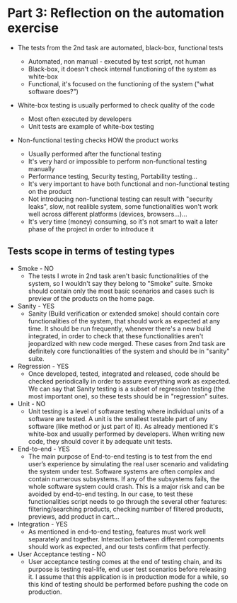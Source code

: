 # Part 3: Reflection on the automation exercise


* The tests from the 2nd task are automated, black-box, functional tests
	* Automated, non manual - executed by test script, not human
	* Black-box, it doesn't check internal functioning of the system as white-box
	* Functional, it's focused on the functioning of the system ("what software does?")

* White-box testing is usually performed to check quality of the code
	* Most often executed by developers
	* Unit tests are example of white-box testing

* Non-functional testing checks HOW the product works
	* Usually performed after the functional testing
	* It's very hard or impossible to perform non-functional testing manually
	* Performance testing, Security testing, Portability testing...
	* It's very important to have both functional and non-functional testing on the product
	* Not introducing non-functional testing can result with "security leaks", slow, not realible system, some functionalities won't work well across different platforms (devices, browsers...)...
	* It's very time (money) consuming, so it's not smart to wait a later phase of the project in order to introduce it

## Tests scope in terms of testing types

* Smoke - NO
	* The tests I wrote in 2nd task aren't basic functionalities of the system, so I wouldn't say they belong to "Smoke" suite. Smoke should contain only the most basic scenarios and cases such is preview of the products on the home page.
* Sanity - YES
	* Sanity (Build verification or extended smoke) should contain core functionalities of the system, that should work as expected at any time. It should be run frequently, whenever there's a new build integrated, in order to check that these functionalities aren't jeopardized with new code merged. These cases from 2nd task are definitely core functionalities of the system and should be in "sanity" suite.
* Regression - YES
	* Once developed, tested, integrated and released, code should be checked periodically in order to assure everything work as expected. We can say that Sanity testing is a subset of regression testing (the most important one), so these tests should be in "regression" suites. 
* Unit - NO
	* Unit testing is a level of software testing where individual units of a software are tested. A unit is the smallest testable part of any software (like method or just part of it). As already mentioned it's white-box and usually performed by developers. When writing new code, they should cover it by adequate unit tests.
* End-to-end - YES
	* The main purpose of End-to-end testing is to test from the end user’s experience by simulating the real user scenario and validating the system under test. Software systems are often complex and contain numerous subsystems. If any of the subsystems fails, the whole software system could crash. This is a major risk and can be avoided by end-to-end testing. In our case, to test these functionalities script needs to go through the several other features: filtering/searching products, checking number of filtered products, previews, add product in cart...
* Integration - YES
	* As mentioned in end-to-end testing, features must work well separately and together. Interaction between different components should work as expected, and our tests confirm that perfectly.
* User Acceptance testing - NO
	* User acceptance testing comes at the end of testing chain, and its purpose is testing real-life, end user test scenarios before releasing it. I assume that this application is in production mode for a while, so this kind of testing should be performed before pushing the code on production.

